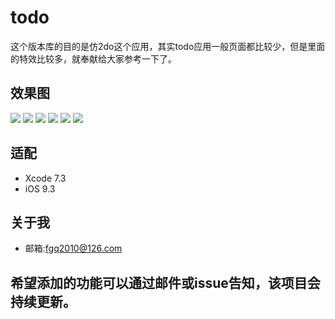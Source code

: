 # todo
这个版本库的目的是仿2do这个应用，其实todo应用一般页面都比较少，但是里面的特效比较多，就奉献给大家参考一下了。


## 效果图
![](./effect/IMG_0071.PNG)
![](./effect/IMG_0072.PNG)
![](./effect/IMG_0073.PNG)
![](./effect/IMG_0074.PNG)
![](./effect/IMG_0075.PNG)
![](./effect/IMG_0076.PNG)
## 适配
* Xcode 7.3
* iOS 9.3

## 关于我
* 邮箱:fgq2010@126.com

## 希望添加的功能可以通过邮件或issue告知，该项目会持续更新。

